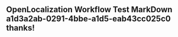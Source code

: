 <properties
ms.topic="hero-topic"
ms.test1="hero-topic"
ms.test2="test"/>

## OpenLocalization Workflow Test MarkDown a1d3a2ab-0291-4bbe-a1d5-eab43cc025c0 thanks!
